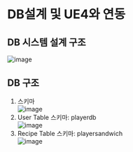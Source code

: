 # DB설계 및 UE4와 연동
## DB 시스템 설계 구조
![image](https://user-images.githubusercontent.com/60374155/220970378-30bf1878-fa81-4b49-be1d-55162a6464dc.png)
## DB 구조
1. 스키마 <br>
![image](https://user-images.githubusercontent.com/60374155/220973950-8c136f40-c037-4d47-acb3-c9e6b3d6e947.png)
2. User Table 스키마: playerdb <br>
![image](https://user-images.githubusercontent.com/60374155/220974031-55bb1422-653a-4f49-82cd-4f761acc68e6.png)
3. Recipe Table 스키마: playersandwich <br>
![image](https://user-images.githubusercontent.com/60374155/220974279-e346d050-dd68-4952-92fe-601fd4cb0655.png)
